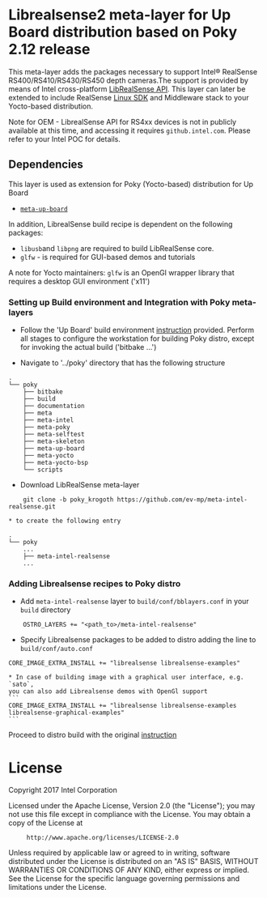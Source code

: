 Librealsense2 meta-layer for Up Board distribution based on Poky 2.12 release
============================
This meta-layer adds the packages necessary to support Intel® RealSense RS400/RS410/RS430/RS450 depth cameras.The support is provided by means of Intel cross-platform [LibRealSense API](https://github.intel.com/PerCHW/librealsense).
This layer can later be extended to include RealSense [Linux SDK](https://github.com/IntelRealSense/realsense_sdk) and Middleware stack to your Yocto-based distribution.

Note for OEM -  LibrealSense API for RS4xx devices is not in publicly available at this time, and accessing it requires ```github.intel.com```.
Please refer to your Intel POC for details.

## Dependencies
This layer is used as extension for Poky (Yocto-based) distribution for Up Board
* [`meta-up-board`](https://github.com/emutex/meta-up-board)


In addition, LibrealSense build recipe is dependent on the following packages:
* `libusb`and `libpng` are required to build LibRealSense core.
* `glfw` - is required for GUI-based demos and tutorials

A note for Yocto maintainers: `glfw` is an OpenGl wrapper library that requires a desktop GUI environment ('x11')


### Setting up Build environment and Integration with Poky meta-layers
* Follow the 'Up Board' build environment  [instruction](https://github.com/emutex/meta-up-board/tree/krogoth)  provided.
	Perform all stages to configure the workstation for building Poky distro,
	except for invoking the actual build ('bitbake ...')

* Navigate to '../poky' directory that has the following structure
```
.
└── poky
    ├── bitbake
    ├── build
    ├── documentation
    ├── meta
    ├── meta-intel
    ├── meta-poky
    ├── meta-selftest
    ├── meta-skeleton
    ├── meta-up-board
    ├── meta-yocto
    ├── meta-yocto-bsp
    └── scripts
```
* Download LibRealSense meta-layer
```bitbake
	git clone -b poky_krogoth https://github.com/ev-mp/meta-intel-realsense.git
```
	* to create the following entry
```
.
└── poky
    ...
    ├── meta-intel-realsense
    ...
```

### Adding Librealsense recipes to Poky distro

* Add `meta-intel-realsense` layer to `build/conf/bblayers.conf` in your `build` directory
```bitbake
	OSTRO_LAYERS += "<path_to>/meta-intel-realsense"
```
* Specify Librealsense packages to be added to distro adding the line to `build/conf/auto.conf`
```
CORE_IMAGE_EXTRA_INSTALL += "librealsense librealsense-examples"
```
	* In case of building image with a graphical user interface, e.g. `sato`,
	you can also add Librealsense demos with OpenGl support
	```
	CORE_IMAGE_EXTRA_INSTALL += "librealsense librealsense-examples librealsense-graphical-examples"
	```

Proceed to distro build with the original [instruction](https://github.com/emutex/meta-up-board/tree/krogoth)


License
=======
Copyright 2017 Intel Corporation

Licensed under the Apache License, Version 2.0 (the "License");
you may not use this file except in compliance with the License.
You may obtain a copy of the License at
```bitbake
	 http://www.apache.org/licenses/LICENSE-2.0
```
Unless required by applicable law or agreed to in writing, software
distributed under the License is distributed on an "AS IS" BASIS,
WITHOUT WARRANTIES OR CONDITIONS OF ANY KIND, either express or implied.
See the License for the specific language governing permissions and
limitations under the License.
